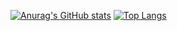 [![Anurag's GitHub stats](https://github-readme-stats.vercel.app/api?username=DeveloperGY&show_icons=true&theme=merko)](https://github.com/DeveloperGY)
[![Top Langs](https://github-readme-stats.vercel.app/api/top-langs/?username=DeveloperGY&layout=compact&hide=html,makefile&theme=merko)](https://github.com/anuraghazra/github-readme-stats)

<!--
**DeveloperGY/DEveloperGY** is a ✨ _special_ ✨ repository because its `README.md` (this file) appears on your GitHub profile.

Here are some ideas to get you started:

- 🔭 I’m currently working on ...
- 🌱 I’m currently learning ...
- 👯 I’m looking to collaborate on ...
- 🤔 I’m looking for help with ...
- 💬 Ask me about ...
- 📫 How to reach me: ...
- 😄 Pronouns: ...
- ⚡ Fun fact: ...
-->
